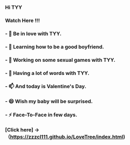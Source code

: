 ### Hi TYY


### Watch Here !!!


### - 🔭 Be in love with TYY.
### - 🌱 Learning how to be a good boyfriend.
### - 👯 Working on some sexual games with TYY.
### - 💬 Having a lot of words with TYY. 
### - 📫 And today is Valentine's Day.
### - 😄 Wish my baby will be surprised.
### - ⚡ Face-To-Face in few days.
###  [Click here] ->（https://zzzcl111.github.io/LoveTree/index.html)
